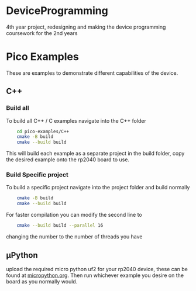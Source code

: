 # DeviceProgramming
4th year project, redesigning and making the device programming coursework for the 2nd years


# Pico Examples
These are examples to demonstrate different capabilities of the device.

## C++
### Build all
To build all C++ / C examples navigate into the C++ folder

```sh
    cd pico-examples/C++
    cmake -B build
    cmake --build build
```

This will build each example as a separate project in the build folder, copy the desired
example onto the rp2040 board to use.

### Build Specific project
To build a specific project navigate into the project folder and build normally

```sh
    cmake -B build
    cmake --build build
```

For faster compilation you can modify the second line to 
``` sh
    cmake --build build --parallel 16
```
changing the number to the number of threads you have

## μPython
upload the required micro python uf2 for your rp2040 device, these can be found at [micropython.org](https://micropython.org/download/). Then run whichever example you desire on the board as you normally would.

